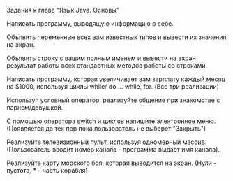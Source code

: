 Задания к главе "Язык Java. Основы"

Написать программу, выводящую информацию о себе.

Объявить переменные всех вам известных типов и вывести их значения на экран.

Объявить строку с вашим полным именем и вывести на экран результат работы всех стандартных методов работы со строками.

Написать программу, которая увеличивает вам зарплату каждый месяц на $1000, используя циклы while/ do ... while, for. (Все три реализации)

Используя условный оператор, реализуйте общение при знакомстве с парнем/девушкой. 

С помощью оператора switch и циклов напишите электронное меню. 
(Появляется до тех пор пока пользователь не выберет "Закрыть")

Реализуйте телевизионный пульт, используя одномерный массив. 
(Пользователь вводит номер канала - программа выдаёт имя канала).

Реализуйте карту морского боя, которая выводится на экран. 
(Нули - пустота, * - часть корабля)

